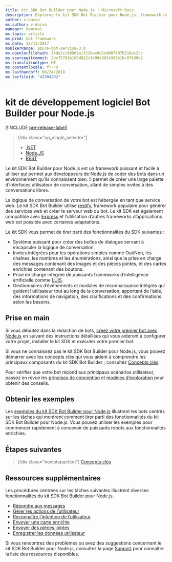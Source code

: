 ```yaml
---
title: Kit SDK Bot Builder pour Node.js | Microsoft Docs
description: Explorez le kit SDK Bot Builder pour Node.js, framework de génération de bots puissant et facile à utiliser.
author: v-ducvo
ms.author: v-ducvo
manager: kamrani
ms.topic: article
ms.prod: bot-framework
ms.date: 12/13/2017
monikerRange: azure-bot-service-3.0
ms.openlocfilehash: 24da2cc90908a1f22bee9d2cd007607b116ac2cc
ms.sourcegitcommit: 2dc75701b169d822c9499e393439161bc87639d2
ms.translationtype: HT
ms.contentlocale: fr-FR
ms.lasthandoff: 08/24/2018
ms.locfileid: "42904202"
---
```

# <a name="bot-builder-sdk-for-nodejs"></a>kit de développement logiciel Bot Builder pour Node.js

[!INCLUDE [pre-release-label](../includes/pre-release-label-v3.md)]

> [!div class="op_single_selector"]
> - [.NET](../dotnet/bot-builder-dotnet-overview.md)
> - [Node.JS](../nodejs/bot-builder-nodejs-overview.md)
> - [REST](../rest-api/bot-framework-rest-overview.md)

Le kit SDK Bot Builder pour Node.js est un framework puissant et facile à utiliser qui permet aux développeurs de Node.js de coder des bots dans un environnement qu’ils connaissent bien.
Il permet de créer une large palette d’interfaces utilisateur de conversation, allant de simples invites à des conversations libres.

La logique de conversation de votre bot est hébergée en tant que service web. Le kit SDK Bot Builder utilise <a href="http://restify.com">restify</a>, framework populaire pour générer des services web et créer le serveur web du bot. Le kit SDK est également compatible avec <a href="http://expressjs.com/">Express</a> et l’utilisation d’autres frameworks d’applications web est possible avec certaines adaptations. 

Le kit SDK vous permet de tirer parti des fonctionnalités du SDK suivantes : 

- Système puissant pour créer des boîtes de dialogue servant à encapsuler la logique de conversation.
- Invites intégrées pour les opérations simples comme Oui/Non, les chaînes, les nombres et les énumérations, ainsi que la prise en charge des messages contenant des images et des pièces jointes, et des cartes enrichies contenant des boutons.
- Prise en charge intégrée de puissants frameworks d’intelligence artificielle comme <a href="http://luis.ai" target="_blank">LUIS</a>.
- Gestionnaires d’événements et modules de reconnaissance intégrés qui guident l’utilisateur tout au long de la conversation, apportant de l’aide, des informations de navigation, des clarifications et des confirmations selon les besoins.

## <a name="get-started"></a>Prise en main

Si vous débutez dans la rédaction de bots, [créez votre premier bot avec Node.js](bot-builder-nodejs-quickstart.md) en suivant des instructions détaillées qui vous aideront à configurer votre projet, installer le kit SDK et exécuter votre premier bot. 

Si vous ne connaissez pas le kit SDK Bot Builder pour Node.js, vous pouvez démarrer avec les concepts clés qui vous aident à comprendre les principaux composants du kit SDK Bot Builder ; consultez [Concepts clés](bot-builder-nodejs-concepts.md).

Pour vérifier que votre bot répond aux principaux scénarios utilisateur, passez en revue les [principes de conception](../bot-service-design-principles.md) et [modèles d’exploration](../bot-service-design-pattern-task-automation.md) pour obtenir des conseils.

## <a name="get-samples"></a>Obtenir les exemples

Les [exemples du kit SDK Bot Builder pour Node.js](bot-builder-nodejs-samples.md) illustrent les bots centrés sur les tâches qui montrent comment tirer parti des fonctionnalités du kit SDK Bot Builder pour Node.js. Vous pouvez utiliser les exemples pour commencer rapidement à concevoir de puissants robots aux fonctionnalités enrichies.

## <a name="next-steps"></a>Étapes suivantes
> [!div class="nextstepaction"]
> [Concepts clés](bot-builder-nodejs-concepts.md)

## <a name="additional-resources"></a>Ressources supplémentaires

Les procédures centrées sur les tâches suivantes illustrent diverses fonctionnalités du kit SDK Bot Builder pour Node.js.

* [Répondre aux messages](bot-builder-nodejs-use-default-message-handler.md)
* [Gérer les actions de l’utilisateur](bot-builder-nodejs-dialog-actions.md)
* [Reconnaître l’intention de l’utilisateur](bot-builder-nodejs-recognize-intent-messages.md)
* [Envoyer une carte enrichie](bot-builder-nodejs-send-rich-cards.md)
* [Envoyer des pièces jointes](bot-builder-nodejs-send-receive-attachments.md)
* [Enregistrer les données utilisateur](bot-builder-nodejs-save-user-data.md)


Si vous rencontrez des problèmes ou avez des suggestions concernant le kit SDK Bot Builder pour Node.js, consultez la page [Support](../bot-service-resources-links-help.md) pour connaître la liste des ressources disponibles. 


[DesignGuide]: ../bot-service-design-principles.md 
[DesignPatterns]: ../bot-service-design-pattern-task-automation.md 
[HowTo]: bot-builder-nodejs-use-default-message-handler.md 
